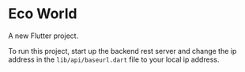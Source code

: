 # Eco World

A new Flutter project.

To run this project, start up the backend rest server and change the ip address in the `lib/api/baseurl.dart` file to your local ip address.
